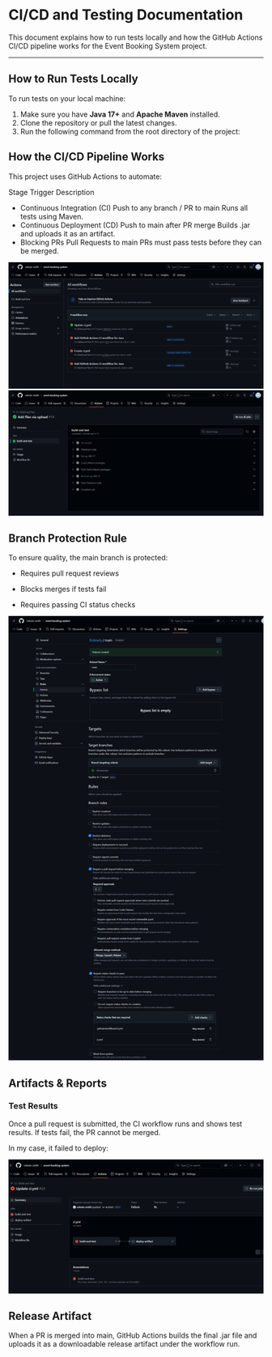 # CI/CD and Testing Documentation

This document explains how to run tests locally and how the GitHub Actions CI/CD pipeline works for the Event Booking System project.

---

## How to Run Tests Locally

To run tests on your local machine:

1. Make sure you have **Java 17+** and **Apache Maven** installed.
2. Clone the repository or pull the latest changes.
3. Run the following command from the root directory of the project:

## How the CI/CD Pipeline Works
This project uses GitHub Actions to automate:

Stage	Trigger	Description
- Continuous Integration (CI)	Push to any branch / PR to main	Runs all tests using Maven.
- Continuous Deployment (CD)	Push to main after PR merge	Builds .jar and uploads it as an artifact.
- Blocking PRs	Pull Requests to main	PRs must pass tests before they can be merged.

![Test Results 1](https://github.com/celeste-smith/event-booking-system/blob/main/test-results.png)
![Test Results 2](https://github.com/celeste-smith/event-booking-system/blob/main/test-results2.png)


## Branch Protection Rule
To ensure quality, the main branch is protected:

- Requires pull request reviews

- Blocks merges if tests fail

- Requires passing CI status checks

![Branch Protection Rules](https://github.com/celeste-smith/event-booking-system/blob/main/branch-protection-rules.png)

## Artifacts & Reports
###  Test Results
Once a pull request is submitted, the CI workflow runs and shows test results. If tests fail, the PR cannot be merged.

In my case, it failed to deploy:

![Failed Artifact Deployment](https://github.com/celeste-smith/event-booking-system/blob/main/artifact.png)


##  Release Artifact
When a PR is merged into main, GitHub Actions builds the final .jar file and uploads it as a downloadable release artifact under the workflow run.




